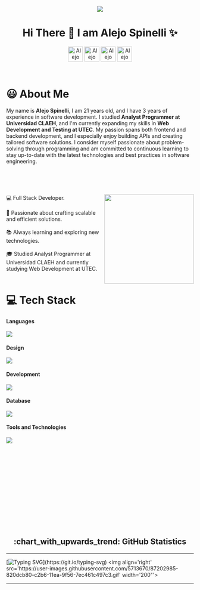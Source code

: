 <p align="center"><img src="https://www.canva.com/design/DAGonJOuxqs/qUIxTbVUIFq9heIBXpcbnw/view?utm_content=DAGonJOuxqs&utm_campaign=designshare&utm_medium=link2&utm_source=uniquelinks&utlId=hdca9214e72"></p>
<h1 align="center">Hi There 👋  I am Alejo Spinelli ✨ </h1> 
<div align="center">


<a href="https://www.linkedin.com/in/alejo-spinelli/" target="blank"><img align="center" src="https://img.shields.io/badge/LinkedIn-0077B5?style=for-the-badge&logo=linkedin&logoColor=white" alt="Alejo Linkedin" style="height: 40px;"/></a>
<a href="https://alespidev.netlify.app/" target="blank"><img align="center" src="https://img.shields.io/badge/website-000000?style=for-the-badge&logo=About.me&logoColor=white" alt="Alejo WebSite" style="height: 40px;"/></a>
<a href="https://www.instagram.com/alespinelli2?utm_source=ig_web_button_share_sheet&igsh=ZDNlZDc0MzIxNw==" target="blank"><img align="center" src="https://img.shields.io/badge/Instagram-E4405F?style=for-the-badge&logo=instagram&logoColor=white" alt="Alejo Spinelli  Instagram" style="height: 40px;" /></a>
<a href="mailto:alejospinelli2@gmail.com" target="blank"><img align="center" src="https://img.shields.io/badge/Gmail-D14836?style=for-the-badge&logo=gmail&logoColor=white" alt="Alejo Spinelli Gmail" style="height: 40px;" /></a>
  </div>
<br>




 # 😃 About Me 


  

My name is **Alejo Spinelli**, I am 21 years old, and I have 3 years of experience in software development. I studied **Analyst Programmer at Universidad CLAEH**, and I'm currently expanding my skills in **Web Development and Testing at UTEC**. My passion spans both frontend and backend development, and I especially enjoy building APIs and creating tailored software solutions. I consider myself passionate about problem-solving through programming and am committed to continuous learning to stay up-to-date with the latest technologies and best practices in software engineering.<br>

<div style="margin-top: 80px;">
  <img align="right" width="240" src="https://pa1.narvii.com/6580/8098c6e9207376889eeb0532d9f5a0723c4d73f5_hq.gif"/>
</div>

<div align="left">
💻 Full Stack Developer.<br><br>
🚀 Passionate about crafting scalable and efficient solutions.<br><br>
📚 Always learning and exploring new technologies.<br><br>
🎓 Studied Analyst Programmer at Universidad CLAEH and currently studying Web Development at UTEC.<br><br>
</div>























# 💻 Tech Stack

#### Languages
<p align="left">
  
  <a href="https://skillicons.dev">
    <img src="https://skillicons.dev/icons?i=js,ts,java,py,cs,dart&perline=12" />
  </a>
</p>



#### Design
<p align="left">
  
  <a href="https://skillicons.dev">
    <img src="https://skillicons.dev/icons?i=html,css,bootstrap,tailwind,materialui,wordpress,&perline=12" />
  </a>
</p>



#### Development
<p align="left">
  
  <a href="https://skillicons.dev">
    <img src="https://skillicons.dev/icons?i=react,nextjs,vite,vue,nodejs,nestjs,astro,spring,fastapi,flutter,dotnet&perline=12" />
  </a>
</p>

#### Database
<p align="left">
  
  <a href="https://skillicons.dev">
    <img src="https://skillicons.dev/icons?i=postgres,mysql,sqlite,graphql,firebase&perline=12" />
  </a>
</p>

#### Tools and Technologies
<p align="left">
  
  <a href="https://skillicons.dev">
    <img src="https://skillicons.dev/icons?i=git,github,vscode,visualstudio,idea,docker,postman,vercel,netlify,figma,stackoverflow,webpack,sequelize&perline=13" />
  </a>
</p>


<br><br>


  </div>



<br><br>
<br>
<br><br><br>
<br><br>

<br>
<div align="center">
  <br>
<h2 style="margin: 5px 10px;">:chart_with_upwards_trend: GitHub Statistics</h2> 
<div style="display: flex; align-items: center; justify-content: center;">



</div>
</div>

<div align="center">



</div>


---

  <p>
    
[![Typing SVG](https://readme-typing-svg.herokuapp.com?font=Ubuntu&color=%230EAA20&vCenter=true&lines=Thanks+for+visiting!+You're+welcome!)](https://git.io/typing-svg)
<img align='right' src='https://user-images.githubusercontent.com/5713670/87202985-820dcb80-c2b6-11ea-9f56-7ec461c497c3.gif' width='200"'>
  </p>

------
